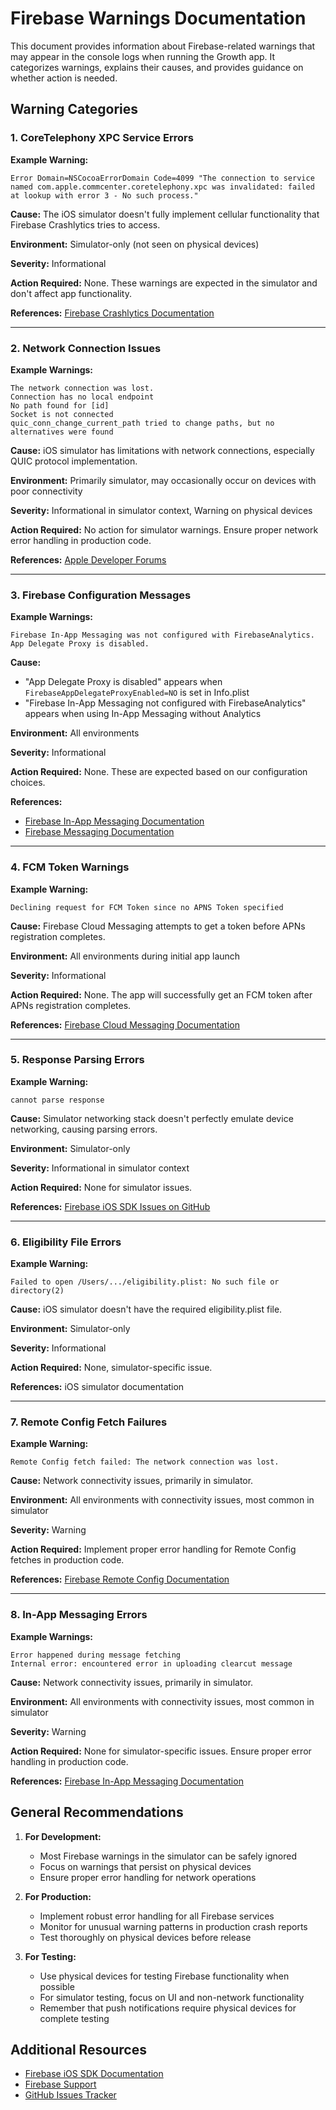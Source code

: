 # Firebase Warnings Documentation

This document provides information about Firebase-related warnings that may appear in the console logs when running the Growth app. It categorizes warnings, explains their causes, and provides guidance on whether action is needed.

## Warning Categories

### 1. CoreTelephony XPC Service Errors

**Example Warning:**
```
Error Domain=NSCocoaErrorDomain Code=4099 "The connection to service named com.apple.commcenter.coretelephony.xpc was invalidated: failed at lookup with error 3 - No such process."
```

**Cause:** The iOS simulator doesn't fully implement cellular functionality that Firebase Crashlytics tries to access.

**Environment:** Simulator-only (not seen on physical devices)

**Severity:** Informational

**Action Required:** None. These warnings are expected in the simulator and don't affect app functionality.

**References:** [Firebase Crashlytics Documentation](https://firebase.google.com/docs/crashlytics)

---

### 2. Network Connection Issues

**Example Warnings:**
```
The network connection was lost.
Connection has no local endpoint
No path found for [id]
Socket is not connected
quic_conn_change_current_path tried to change paths, but no alternatives were found
```

**Cause:** iOS simulator has limitations with network connections, especially QUIC protocol implementation.

**Environment:** Primarily simulator, may occasionally occur on devices with poor connectivity

**Severity:** Informational in simulator context, Warning on physical devices

**Action Required:** No action for simulator warnings. Ensure proper network error handling in production code.

**References:** [Apple Developer Forums](https://developer.apple.com/forums/)

---

### 3. Firebase Configuration Messages

**Example Warnings:**
```
Firebase In-App Messaging was not configured with FirebaseAnalytics.
App Delegate Proxy is disabled.
```

**Cause:**
- "App Delegate Proxy is disabled" appears when `FirebaseAppDelegateProxyEnabled=NO` is set in Info.plist
- "Firebase In-App Messaging not configured with FirebaseAnalytics" appears when using In-App Messaging without Analytics

**Environment:** All environments

**Severity:** Informational

**Action Required:** None. These are expected based on our configuration choices.

**References:** 
- [Firebase In-App Messaging Documentation](https://firebase.google.com/docs/in-app-messaging)
- [Firebase Messaging Documentation](https://firebase.google.com/docs/cloud-messaging)

---

### 4. FCM Token Warnings

**Example Warning:**
```
Declining request for FCM Token since no APNS Token specified
```

**Cause:** Firebase Cloud Messaging attempts to get a token before APNs registration completes.

**Environment:** All environments during initial app launch

**Severity:** Informational

**Action Required:** None. The app will successfully get an FCM token after APNs registration completes.

**References:** [Firebase Cloud Messaging Documentation](https://firebase.google.com/docs/cloud-messaging)

---

### 5. Response Parsing Errors

**Example Warning:**
```
cannot parse response
```

**Cause:** Simulator networking stack doesn't perfectly emulate device networking, causing parsing errors.

**Environment:** Simulator-only

**Severity:** Informational in simulator context

**Action Required:** None for simulator issues.

**References:** [Firebase iOS SDK Issues on GitHub](https://github.com/firebase/firebase-ios-sdk/issues)

---

### 6. Eligibility File Errors

**Example Warning:**
```
Failed to open /Users/.../eligibility.plist: No such file or directory(2)
```

**Cause:** iOS simulator doesn't have the required eligibility.plist file.

**Environment:** Simulator-only

**Severity:** Informational

**Action Required:** None, simulator-specific issue.

**References:** iOS simulator documentation

---

### 7. Remote Config Fetch Failures

**Example Warning:**
```
Remote Config fetch failed: The network connection was lost.
```

**Cause:** Network connectivity issues, primarily in simulator.

**Environment:** All environments with connectivity issues, most common in simulator

**Severity:** Warning

**Action Required:** Implement proper error handling for Remote Config fetches in production code.

**References:** [Firebase Remote Config Documentation](https://firebase.google.com/docs/remote-config)

---

### 8. In-App Messaging Errors

**Example Warnings:**
```
Error happened during message fetching
Internal error: encountered error in uploading clearcut message
```

**Cause:** Network connectivity issues, primarily in simulator.

**Environment:** All environments with connectivity issues, most common in simulator

**Severity:** Warning

**Action Required:** None for simulator-specific issues. Ensure proper error handling in production code.

**References:** [Firebase In-App Messaging Documentation](https://firebase.google.com/docs/in-app-messaging)

## General Recommendations

1. **For Development:**
   - Most Firebase warnings in the simulator can be safely ignored
   - Focus on warnings that persist on physical devices
   - Ensure proper error handling for network operations

2. **For Production:**
   - Implement robust error handling for all Firebase services
   - Monitor for unusual warning patterns in production crash reports
   - Test thoroughly on physical devices before release

3. **For Testing:**
   - Use physical devices for testing Firebase functionality when possible
   - For simulator testing, focus on UI and non-network functionality
   - Remember that push notifications require physical devices for complete testing

## Additional Resources

- [Firebase iOS SDK Documentation](https://firebase.google.com/docs/ios/setup)
- [Firebase Support](https://firebase.google.com/support)
- [GitHub Issues Tracker](https://github.com/firebase/firebase-ios-sdk/issues) 